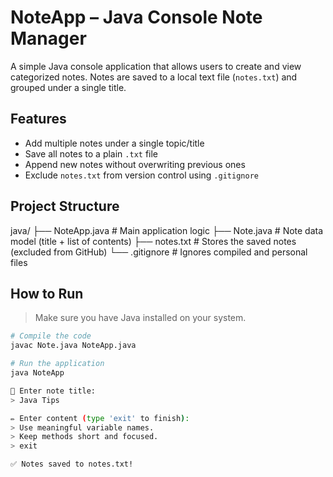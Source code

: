 # NoteApp – Java Console Note Manager

A simple Java console application that allows users to create and view categorized notes. Notes are saved to a local text file (`notes.txt`) and grouped under a single title.

## Features

- Add multiple notes under a single topic/title
- Save all notes to a plain `.txt` file
- Append new notes without overwriting previous ones
- Exclude `notes.txt` from version control using `.gitignore`

## Project Structure

java/
├── NoteApp.java # Main application logic
├── Note.java # Note data model (title + list of contents)
├── notes.txt # Stores the saved notes (excluded from GitHub)
└── .gitignore # Ignores compiled and personal files


## How to Run

> Make sure you have Java installed on your system.

```bash
# Compile the code
javac Note.java NoteApp.java

# Run the application
java NoteApp

📌 Enter note title:
> Java Tips

✏️ Enter content (type 'exit' to finish):
> Use meaningful variable names.
> Keep methods short and focused.
> exit

✅ Notes saved to notes.txt!

